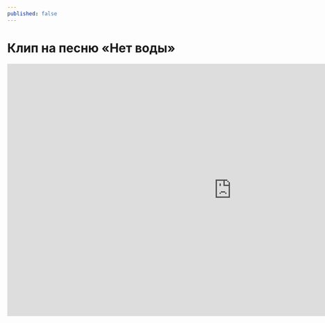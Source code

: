 ```yaml
---
published: false
---
```

# Клип на песню «Нет воды»

<iframe width="1031" height="580" src="https://www.youtube.com/embed/mrdF304Gbdw" title="Нет воды(клип) — Славелий Роза" frameborder="0" allow="accelerometer; autoplay; clipboard-write; encrypted-media; gyroscope; picture-in-picture; web-share" allowfullscreen></iframe>